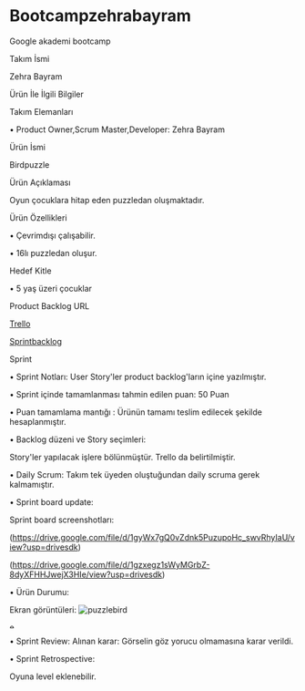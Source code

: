# Bootcampzehrabayram
Google akademi bootcamp

Takım İsmi

Zehra Bayram

Ürün İle İlgili Bilgiler

Takım Elemanları

• Product Owner,Scrum Master,Developer: Zehra Bayram

Ürün İsmi

Birdpuzzle 

Ürün Açıklaması

Oyun çocuklara hitap eden puzzledan oluşmaktadır.

Ürün Özellikleri

• Çevrimdışı çalışabilir.

• 16lı puzzledan oluşur.

Hedef Kitle

• 5 yaş üzeri çocuklar

Product Backlog URL

[Trello](https://trello.com/b/YzQ2Lozp/bootcamp)

[Sprintbacklog](https://docs.google.com/spreadsheets/d/1c0OdlkBycPPdcV3EvxemYW639xt-vpRLmKEbbrsyXV0/edit?usp=drivesdk)

Sprint 

• Sprint Notları: User Story'ler product backlog'ların içine yazılmıştır. 

• Sprint içinde tamamlanması tahmin edilen puan: 50 Puan 

• Puan tamamlama mantığı : Ürünün tamamı teslim edilecek şekilde 
hesaplanmıştır.

• Backlog düzeni ve Story seçimleri: 

Story'ler yapılacak işlere bölünmüştür. Trello da belirtilmiştir. 

• Daily Scrum: Takım tek üyeden oluştuğundan daily scruma gerek kalmamıştır.

• Sprint board update: 

Sprint board screenshotları:

(https://drive.google.com/file/d/1gyWx7gQ0vZdnk5PuzupoHc_swvRhyIaU/view?usp=drivesdk)

(https://drive.google.com/file/d/1gzxegz1sWyMGrbZ-8dyXFHHJwejX3HIe/view?usp=drivesdk)

• Ürün Durumu: 

Ekran görüntüleri: 
![puzzlebird](https://github.com/zhrbyrm/Bootcampzehrabayram/assets/130188218/85eda33e-78cf-417a-83d2-3a3564e6ecc2)

<img src="https://drive.google.com/file/d/1gouQuY5cSM0gf4lhR80i-3WtR7SmaQvq/view?usp=drivesdk" alt ="ekran goruntuleri" width="10" height="10">

• Sprint Review: Alınan karar: Görselin göz yorucu olmamasına karar verildi.

• Sprint Retrospective:

Oyuna level eklenebilir.
